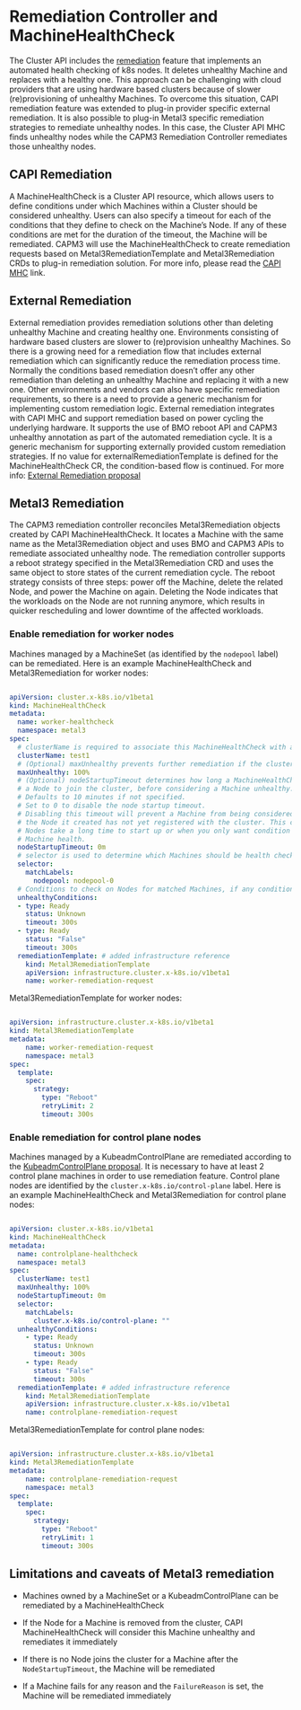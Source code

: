 # Remediation Controller and MachineHealthCheck

The Cluster API includes the [remediation](https://cluster-api.sigs.k8s.io/tasks/automated-machine-management/healthchecking.html) feature that implements an automated health checking of k8s nodes. It deletes unhealthy Machine and replaces with a healthy one. This approach can be challenging with cloud providers that are using hardware based clusters because of slower (re)provisioning of unhealthy Machines. To overcome this situation, CAPI remediation feature was extended to plug-in provider specific external remediation. It is also possible to plug-in Metal3 specific remediation strategies to remediate unhealthy nodes. In this case, the Cluster API MHC finds unhealthy nodes while the CAPM3 Remediation Controller remediates those unhealthy nodes.

## CAPI Remediation

A MachineHealthCheck is a Cluster API resource, which allows users to define conditions under which Machines within a Cluster should be considered unhealthy. Users can also specify a timeout for each of the conditions that they define to check on the Machine’s Node. If any of these conditions are met for the duration of the timeout, the Machine will be remediated. CAPM3 will use the MachineHealthCheck to create remediation requests based on Metal3RemediationTemplate and Metal3Remediation CRDs to plug-in remediation solution. For more info, please read the [CAPI MHC](https://cluster-api.sigs.k8s.io/tasks/automated-machine-management/healthchecking.html) link.


## External Remediation

External remediation provides remediation solutions other than deleting unhealthy Machine and creating healthy one. Environments consisting of hardware based clusters are slower to (re)provision unhealthy Machines. So there is a growing need for a remediation flow that includes external remediation which can significantly reduce the remediation process time. Normally the conditions based remediation doesn’t offer any other remediation than deleting an unhealthy Machine and replacing it with a new one. Other environments and vendors can also have specific remediation requirements, so there is a need to provide a generic mechanism for implementing custom remediation logic. External remediation integrates with CAPI MHC and support remediation based on power cycling the underlying hardware. It supports the use of BMO reboot API and CAPM3 unhealthy annotation as part of the automated remediation cycle. It is a generic mechanism for supporting externally provided custom remediation strategies. If no value for externalRemediationTemplate is defined for the MachineHealthCheck CR, the condition-based flow is continued. For more info: [External Remediation proposal](https://github.com/kubernetes-sigs/cluster-api/pull/3190/files)

## Metal3 Remediation

The CAPM3 remediation controller reconciles Metal3Remediation objects created by CAPI MachineHealthCheck. It locates a Machine with the same name as the Metal3Remediation object and uses BMO and CAPM3 APIs to remediate associated unhealthy node. The remediation controller supports a reboot strategy specified in the Metal3Remediation CRD and uses the same object to store states of the current remediation cycle. The reboot strategy consists of three steps: power off the Machine, delete the related Node, and power the Machine on again. Deleting the Node indicates that the workloads on the Node are not running anymore, which results in quicker rescheduling and lower downtime of the affected workloads.

### Enable remediation for worker nodes

Machines managed by a MachineSet (as identified by the `nodepool` label) can be remediated. Here is an example MachineHealthCheck and Metal3Remediation for worker nodes:

```yaml

apiVersion: cluster.x-k8s.io/v1beta1
kind: MachineHealthCheck
metadata:
  name: worker-healthcheck
  namespace: metal3
spec:
  # clusterName is required to associate this MachineHealthCheck with a particular cluster
  clusterName: test1
  # (Optional) maxUnhealthy prevents further remediation if the cluster is already partially unhealthy
  maxUnhealthy: 100%
  # (Optional) nodeStartupTimeout determines how long a MachineHealthCheck should wait for
  # a Node to join the cluster, before considering a Machine unhealthy.
  # Defaults to 10 minutes if not specified.
  # Set to 0 to disable the node startup timeout.
  # Disabling this timeout will prevent a Machine from being considered unhealthy when
  # the Node it created has not yet registered with the cluster. This can be useful when
  # Nodes take a long time to start up or when you only want condition based checks for
  # Machine health.
  nodeStartupTimeout: 0m
  # selector is used to determine which Machines should be health checked
  selector:
    matchLabels:
      nodepool: nodepool-0
  # Conditions to check on Nodes for matched Machines, if any condition is matched for the duration of its timeout, the Machine is considered unhealthy
  unhealthyConditions:
  - type: Ready
    status: Unknown
    timeout: 300s
  - type: Ready
    status: "False"
    timeout: 300s
  remediationTemplate: # added infrastructure reference
    kind: Metal3RemediationTemplate
    apiVersion: infrastructure.cluster.x-k8s.io/v1beta1
    name: worker-remediation-request

```

Metal3RemediationTemplate for worker nodes:

```yaml

apiVersion: infrastructure.cluster.x-k8s.io/v1beta1
kind: Metal3RemediationTemplate
metadata:
    name: worker-remediation-request
    namespace: metal3
spec:
  template:
    spec:
      strategy:
        type: "Reboot"
        retryLimit: 2
        timeout: 300s

```

### Enable remediation for control plane nodes

Machines managed by a KubeadmControlPlane are remediated according to the [KubeadmControlPlane proposal](https://github.com/kubernetes-sigs/cluster-api/blob/main/docs/proposals/20191017-kubeadm-based-control-plane.md#remediation-using-delete-and-recreate). It is necessary to have at least 2 control plane machines in order to use remediation feature. Control plane nodes are identified by the `cluster.x-k8s.io/control-plane` label. Here is an example MachineHealthCheck and Metal3Remediation for control plane nodes:

```yaml

apiVersion: cluster.x-k8s.io/v1beta1
kind: MachineHealthCheck
metadata:
  name: controlplane-healthcheck
  namespace: metal3
spec:
  clusterName: test1
  maxUnhealthy: 100%
  nodeStartupTimeout: 0m
  selector:
    matchLabels:
      cluster.x-k8s.io/control-plane: ""
  unhealthyConditions:
    - type: Ready
      status: Unknown
      timeout: 300s
    - type: Ready
      status: "False"
      timeout: 300s
  remediationTemplate: # added infrastructure reference
    kind: Metal3RemediationTemplate
    apiVersion: infrastructure.cluster.x-k8s.io/v1beta1
    name: controlplane-remediation-request

```

Metal3RemediationTemplate for control plane nodes:

```yaml

apiVersion: infrastructure.cluster.x-k8s.io/v1beta1
kind: Metal3RemediationTemplate
metadata:
    name: controlplane-remediation-request
    namespace: metal3
spec:
  template:
    spec:
      strategy:
        type: "Reboot"
        retryLimit: 1
        timeout: 300s

```

## Limitations and caveats of Metal3 remediation

* Machines owned by a MachineSet or a KubeadmControlPlane can be remediated by a MachineHealthCheck

* If the Node for a Machine is removed from the cluster, CAPI MachineHealthCheck will consider this Machine unhealthy and remediates it immediately

* If there is no Node joins the cluster for a Machine after the ```NodeStartupTimeout```, the Machine will be remediated

* If a Machine fails for any reason and the ```FailureReason``` is set, the Machine will be remediated immediately

